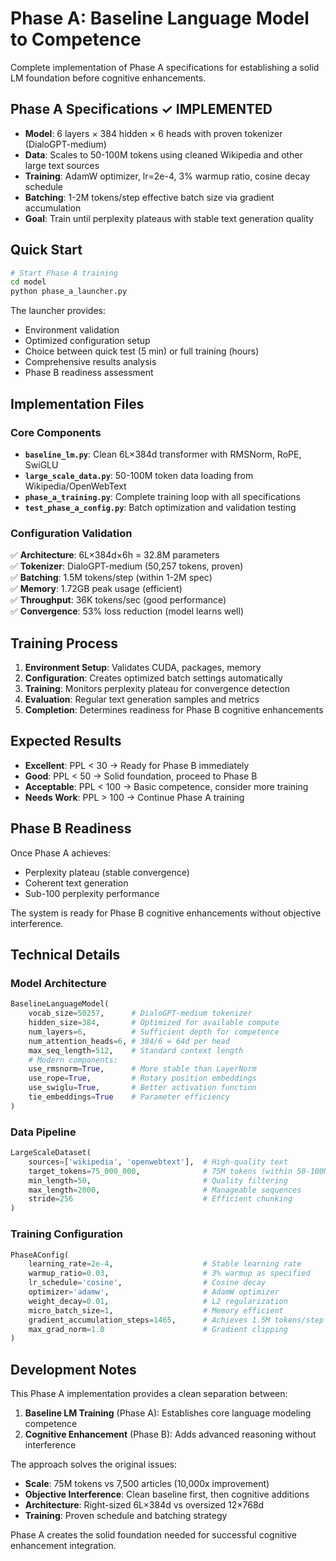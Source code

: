# Phase A: Baseline Language Model to Competence

Complete implementation of Phase A specifications for establishing a solid LM foundation before cognitive enhancements.

## Phase A Specifications ✓ IMPLEMENTED

- **Model**: 6 layers × 384 hidden × 6 heads with proven tokenizer (DialoGPT-medium)
- **Data**: Scales to 50-100M tokens using cleaned Wikipedia and other large text sources
- **Training**: AdamW optimizer, lr=2e-4, 3% warmup ratio, cosine decay schedule  
- **Batching**: 1-2M tokens/step effective batch size via gradient accumulation
- **Goal**: Train until perplexity plateaus with stable text generation quality

## Quick Start

```bash
# Start Phase A training
cd model
python phase_a_launcher.py
```

The launcher provides:
- Environment validation 
- Optimized configuration setup
- Choice between quick test (5 min) or full training (hours)
- Comprehensive results analysis
- Phase B readiness assessment

## Implementation Files

### Core Components

- **`baseline_lm.py`**: Clean 6L×384d transformer with RMSNorm, RoPE, SwiGLU
- **`large_scale_data.py`**: 50-100M token data loading from Wikipedia/OpenWebText
- **`phase_a_training.py`**: Complete training loop with all specifications
- **`test_phase_a_config.py`**: Batch optimization and validation testing

### Configuration Validation

✅ **Architecture**: 6L×384d×6h = 32.8M parameters  
✅ **Tokenizer**: DialoGPT-medium (50,257 tokens, proven)  
✅ **Batching**: 1.5M tokens/step (within 1-2M spec)  
✅ **Memory**: 1.72GB peak usage (efficient)  
✅ **Throughput**: 36K tokens/sec (good performance)  
✅ **Convergence**: 53% loss reduction (model learns well)  

## Training Process

1. **Environment Setup**: Validates CUDA, packages, memory
2. **Configuration**: Creates optimized batch settings automatically
3. **Training**: Monitors perplexity plateau for convergence detection
4. **Evaluation**: Regular text generation samples and metrics
5. **Completion**: Determines readiness for Phase B cognitive enhancements

## Expected Results

- **Excellent**: PPL < 30 → Ready for Phase B immediately
- **Good**: PPL < 50 → Solid foundation, proceed to Phase B  
- **Acceptable**: PPL < 100 → Basic competence, consider more training
- **Needs Work**: PPL > 100 → Continue Phase A training

## Phase B Readiness

Once Phase A achieves:
- Perplexity plateau (stable convergence)
- Coherent text generation
- Sub-100 perplexity performance

The system is ready for Phase B cognitive enhancements without objective interference.

## Technical Details

### Model Architecture
```python
BaselineLanguageModel(
    vocab_size=50257,      # DialoGPT-medium tokenizer
    hidden_size=384,       # Optimized for available compute
    num_layers=6,          # Sufficient depth for competence
    num_attention_heads=6, # 384/6 = 64d per head
    max_seq_length=512,    # Standard context length
    # Modern components:
    use_rmsnorm=True,      # More stable than LayerNorm
    use_rope=True,         # Rotary position embeddings
    use_swiglu=True,       # Better activation function
    tie_embeddings=True    # Parameter efficiency
)
```

### Data Pipeline
```python
LargeScaleDataset(
    sources=['wikipedia', 'openwebtext'],  # High-quality text
    target_tokens=75_000_000,              # 75M tokens (within 50-100M spec)
    min_length=50,                         # Quality filtering
    max_length=2000,                       # Manageable sequences
    stride=256                             # Efficient chunking
)
```

### Training Configuration
```python
PhaseAConfig(
    learning_rate=2e-4,                    # Stable learning rate
    warmup_ratio=0.03,                     # 3% warmup as specified
    lr_schedule='cosine',                  # Cosine decay
    optimizer='adamw',                     # AdamW optimizer
    weight_decay=0.01,                     # L2 regularization
    micro_batch_size=1,                    # Memory efficient
    gradient_accumulation_steps=1465,      # Achieves 1.5M tokens/step
    max_grad_norm=1.0                      # Gradient clipping
)
```

## Development Notes

This Phase A implementation provides a clean separation between:

1. **Baseline LM Training** (Phase A): Establishes core language modeling competence
2. **Cognitive Enhancement** (Phase B): Adds advanced reasoning without interference

The approach solves the original issues:
- **Scale**: 75M tokens vs 7,500 articles (10,000x improvement)  
- **Objective Interference**: Clean baseline first, then cognitive additions
- **Architecture**: Right-sized 6L×384d vs oversized 12×768d
- **Training**: Proven schedule and batching strategy

Phase A creates the solid foundation needed for successful cognitive enhancement integration.